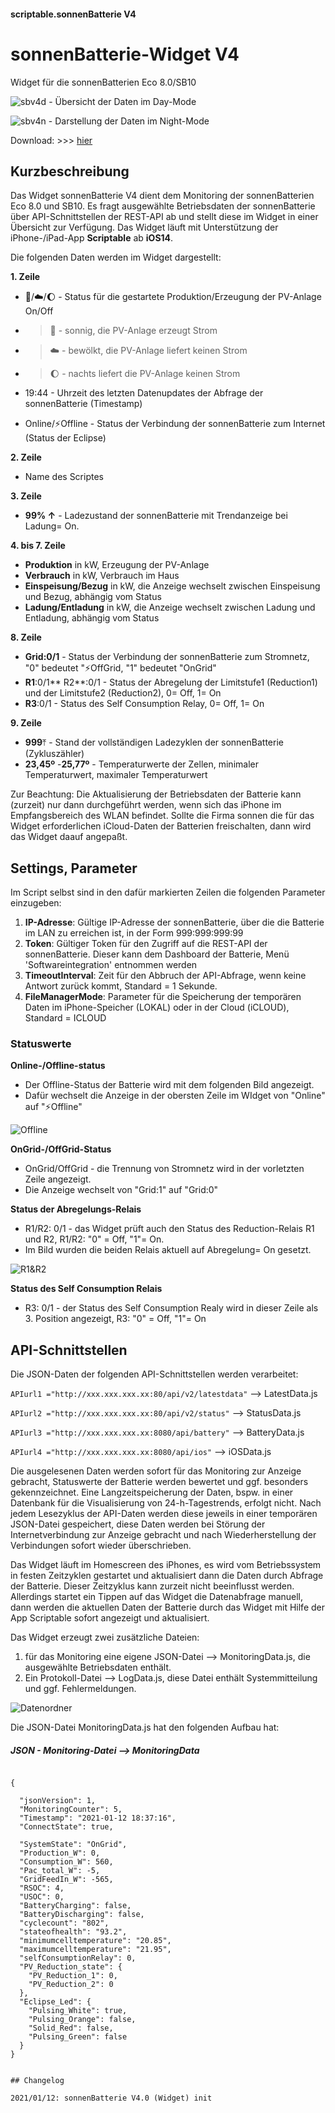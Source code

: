 #### scriptable.sonnenBatterie V4

# sonnenBatterie-Widget V4
Widget für die sonnenBatterien Eco 8.0/SB10

![sbv4d](sbv4-2.jpeg)  - Übersicht der Daten im Day-Mode

![sbv4n](sbv4-3.jpeg)  - Darstellung der Daten im Night-Mode

Download: >>> [hier](SonnenBatterieV4.01.js)

## Kurzbeschreibung
Das Widget sonnenBatterie V4 dient dem Monitoring der sonnenBatterien Eco 8.0 und SB10. Es fragt ausgewählte Betriebsdaten der sonnenBatterie über API-Schnittstellen der REST-API ab und stellt diese im Widget in einer Übersicht zur Verfügung. Das Widget läuft mit Unterstützung der iPhone-/iPad-App **Scriptable** ab **iOS14**.

Die folgenden Daten werden im Widget dargestellt:

**1. Zeile**
- 🔅/☁️/🌔 - Status für die gestartete Produktion/Erzeugung der PV-Anlage On/Off
- > 🔅 - sonnig, die PV-Anlage erzeugt Strom
- > ☁️ - bewölkt, die PV-Anlage liefert keinen Strom
- > 🌔 - nachts liefert die PV-Anlage keinen Strom

- 19:44 - Uhrzeit des letzten Datenupdates der Abfrage der sonnenBatterie (Timestamp)
- Online/⚡️Offline - Status der Verbindung der sonnenBatterie zum Internet (Status der Eclipse)

**2. Zeile**
- Name des Scriptes

**3. Zeile**
- **99% ↑** - Ladezustand der sonnenBatterie mit Trendanzeige bei Ladung= On.

**4. bis 7. Zeile**
- **Produktion** in kW, Erzeugung der PV-Anlage
- **Verbrauch** in kW, Verbrauch im Haus
- **Einspeisung/Bezug** in kW, die Anzeige wechselt zwischen Einspeisung und Bezug, abhängig vom Status
- **Ladung/Entladung** in kW, die Anzeige wechselt zwischen Ladung und Entladung, abhängig vom Status

**8. Zeile**
- **Grid:0/1** - Status der Verbindung der sonnenBatterie zum Stromnetz, "0" bedeutet "⚡️OffGrid, "1" bedeutet "OnGrid"
- **R1**:0/1** R2**:0/1 - Status der Abregelung der Limitstufe1 (Reduction1) und der Limitstufe2 (Reduction2), 0= Off, 1= On
- **R3**:0/1 - Status des Self Consumption Relay, 0= Off, 1= On

**9. Zeile**
- **999**⤒ - Stand der vollständigen Ladezyklen der sonnenBatterie (Zykluszähler)
- **23,45º** -**25,77º** - Temperaturwerte der Zellen, minimaler Temperaturwert, maximaler Temperaturwert

Zur Beachtung: Die Aktualisierung der Betriebsdaten der Batterie kann (zurzeit) nur dann durchgeführt werden, wenn sich das iPhone im Empfangsbereich des WLAN befindet. Sollte die Firma sonnen die für das Widget erforderlichen iCloud-Daten der Batterien freischalten, dann wird das Widget daauf angepaßt.

## Settings, Parameter

Im Script selbst sind in den dafür markierten Zeilen die folgenden Parameter einzugeben:

1. **IP-Adresse**: Gültige IP-Adresse der sonnenBatterie, über die die Batterie im LAN zu erreichen ist, in der Form 999:999:999:99
2. **Token**: Gültiger Token für den Zugriff auf die REST-API der sonnenBatterie. Dieser kann dem Dashboard der Batterie, Menü 'Softwareintegration' entnommen werden
3. **TimeoutInterval**: Zeit für den Abbruch der API-Abfrage, wenn keine Antwort zurück kommt, Standard = 1 Sekunde.
4. **FileManagerMode**: Parameter für die Speicherung der temporären Daten im iPhone-Speicher (LOKAL) oder in der Cloud (iCLOUD), Standard = ICLOUD

### Statuswerte

**Online-/Offline-status**

- Der Offline-Status der Batterie wird mit dem folgenden Bild angezeigt.
- Dafür wechselt die Anzeige in der obersten Zeile im WIdget von "Online" auf "⚡️Offline"

![Offline](sbv3-4.jpeg)

**OnGrid-/OffGrid-Status**

- OnGrid/OffGrid - die Trennung von Stromnetz wird in der vorletzten Zeile angezeigt. 
- Die Anzeige wechselt von "Grid:1" auf "Grid:0"

**Status der Abregelungs-Relais**

- R1/R2: 0/1 - das Widget prüft auch den Status des Reduction-Relais R1 und R2, R1/R2: "0" = Off, "1"= On.
- Im Bild wurden die beiden Relais aktuell auf Abregelung= On gesetzt.

![R1&R2](sbv4-1.jpeg)

**Status des Self Consumption Relais**
- R3: 0/1 - der Status des Self Consumption Realy wird in dieser Zeile als 3. Position angezeigt, R3: "0" = Off, "1"= On

## API-Schnittstellen

Die JSON-Daten der folgenden API-Schnittstellen werden verarbeitet:

````APIurl1 ="http://xxx.xxx.xxx.xx:80/api/v2/latestdata"```` --> LatestData.js

````APIurl2 ="http://xxx.xxx.xxx.xx:80/api/v2/status"```` --> StatusData.js

````APIurl3 ="http://xxx.xxx.xxx.xx:8080/api/battery"```` --> BatteryData.js

````APIurl4 ="http://xxx.xxx.xxx.xx:8080/api/ios"```` --> iOSData.js

Die ausgelesenen Daten werden sofort für das Monitoring zur Anzeige gebracht, Statuswerte der Batterie werden bewertet und ggf. besonders gekennzeichnet. Eine Langzeitspeicherung der Daten, bspw. in einer Datenbank für die Visualisierung von 24-h-Tagestrends, erfolgt nicht. Nach jedem Lesezyklus der API-Daten werden diese jeweils in einer temporären JSON-Datei gespeichert, diese Daten werden bei Störung der Internetverbindung zur Anzeige gebracht und nach Wiederherstellung der Verbindungen sofort wieder überschrieben. 

Das Widget läuft im Homescreen des iPhones, es wird vom Betriebssystem in festen Zeitzyklen gestartet und aktualisiert dann die Daten durch Abfrage der Batterie. Dieser Zeitzyklus kann zurzeit nicht beeinflusst werden. Allerdings startet ein Tippen auf das Widget die Datenabfrage manuell, dann werden die aktuellen Daten der Batterie durch das Widget mit Hilfe der App Scriptable sofort angezeigt und aktualisiert.

Das Widget erzeugt zwei zusätzliche Dateien:
1. für das Monitoring eine eigene JSON-Datei --> MonitoringData.js, die ausgewählte Betriebsdaten enthält.
2. Ein Protokoll-Datei --> LogData.js, diese Datei enthält Systemmitteilung und ggf. Fehlermeldungen.

![Datenordner](sbv4-4.jpeg)

Die JSON-Datei MonitoringData.js hat den folgenden Aufbau hat:

##### JSON - Monitoring-Datei --> MonitoringData

````

{

  "jsonVersion": 1,
  "MonitoringCounter": 5,
  "Timestamp": "2021-01-12 18:37:16",
  "ConnectState": true,
  
  "SystemState": "OnGrid",
  "Production_W": 0,
  "Consumption_W": 560,
  "Pac_total_W": -5,
  "GridFeedIn_W": -565,
  "RSOC": 4,
  "USOC": 0,
  "BatteryCharging": false,
  "BatteryDischarging": false,
  "cyclecount": "802",
  "stateofhealth": "93.2",
  "minimumcelltemperature": "20.85",
  "maximumcelltemperature": "21.95",
  "selfConsumptionRelay": 0,
  "PV_Reduction_state": {
    "PV_Reduction_1": 0,
    "PV_Reduction_2": 0
  },
  "Eclipse_Led": {
    "Pulsing_White": true,
    "Pulsing_Orange": false,
    "Solid_Red": false,
    "Pulsing_Green": false
  }
}


## Changelog

2021/01/12: sonnenBatterie V4.0 (Widget) init
